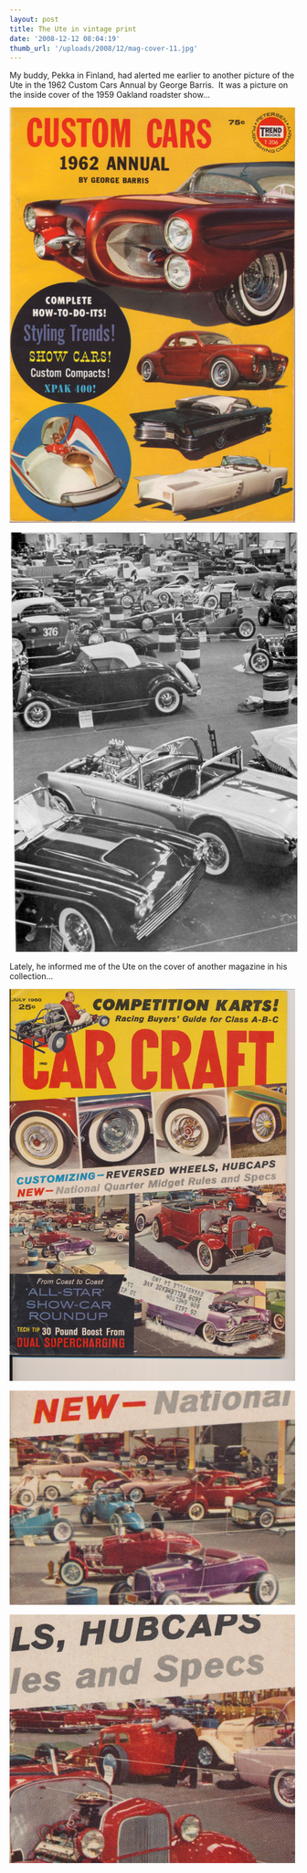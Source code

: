 ```yaml
---
layout: post
title: The Ute in vintage print
date: '2008-12-12 08:04:19'
thumb_url: '/uploads/2008/12/mag-cover-11.jpg'
---
```

My buddy, Pekka in Finland, had alerted me earlier to another picture of the Ute in the 1962 Custom Cars Annual by George Barris.  It was a picture on the inside cover of the 1959 Oakland roadster show...

<a href="/uploads/2008/12/mag-cover-11.jpg"><img class="alignnone size-full wp-image-140" title="mag-cover-11" src="/uploads/2008/12/mag-cover-11.jpg" alt="" width="500" height="727" /></a>

<a href="/uploads/2008/12/mag-cover-2.jpg"><img class="alignnone size-full wp-image-141" title="mag-cover-2" src="/uploads/2008/12/mag-cover-2.jpg" alt="" width="508" height="734" /></a>

Lately, he informed me of the Ute on the cover of another magazine in his collection...

<a href="/uploads/2008/12/dicks-ute-on-the-cover-of-carcraft-july-1960.jpg"><img class="alignnone size-full wp-image-142" title="dicks-ute-on-the-cover-of-carcraft-july-1960" src="/uploads/2008/12/dicks-ute-on-the-cover-of-carcraft-july-1960.jpg" alt="" width="500" height="686" /></a>

<a href="/uploads/2008/12/dicks-ute-on-the-cover-of-carcraft-july-1960b.jpg"><img class="alignnone size-full wp-image-143" title="dicks-ute-on-the-cover-of-carcraft-july-1960b" src="/uploads/2008/12/dicks-ute-on-the-cover-of-carcraft-july-1960b.jpg" alt="" width="500" height="375" /></a>

<a href="/uploads/2008/12/dicks-ute-on-the-cover-of-carcraft-july-1960c.jpg"><img class="alignnone size-full wp-image-144" title="dicks-ute-on-the-cover-of-carcraft-july-1960c" src="/uploads/2008/12/dicks-ute-on-the-cover-of-carcraft-july-1960c.jpg" alt="" width="500" height="435" /></a>
